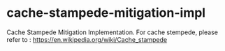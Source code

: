 # cache-stampede-mitigation-impl
Cache Stampede Mitigation Implementation.
For cache stempede, please refer to : https://en.wikipedia.org/wiki/Cache_stampede
